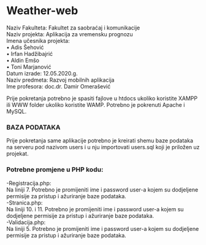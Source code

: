 # Weather-web
Naziv Fakulteta: Fakultet za saobraćaj i komunikacije  
Naziv projekta: Aplikacija za vremensku prognozu  
Imena učesnika projekta:   
•	Adis Šehović  
•	Irfan Hadžibajrić  
•	Aldin Emšo  
•	Toni Marjanović  
Datum izrade: 12.05.2020.g.  
Naziv predmeta: Razvoj mobilnih aplikacija  
Ime profesora: doc.dr. Damir Omerašević  

Prije pokretanja potrebno je spasiti fajlove u htdocs ukoliko koristite XAMPP ili WWW folder ukoliko koristite WAMP.
Potrebno je pokrenuti Apache i MySQL.  

### BAZA PODATAKA  
Prije pokretanja same aplikacije potrebno je kreirati shemu baze podataka na serveru pod nazivom users i u nju importovati users.sql koji je priložen uz projekat.  

### Potrebne promjene u PHP kodu:  
-Registracija.php:  
Na liniji 7. Potrebno je promijeniti ime i password user-a kojem su dodjeljene permisije za pristup i ažuriranje baze podataka.  
-Stranica.php:  
Na liniji 10. i 11. Potrebno je promijeniti ime i password user-a kojem su dodjeljene permisije za pristup i ažuriranje baze podataka.  
-Validacija.php:  
Na liniji 5. Potrebno je promijeniti ime i password user-a kojem su dodjeljene permisije za pristup i ažuriranje baze podataka.  



